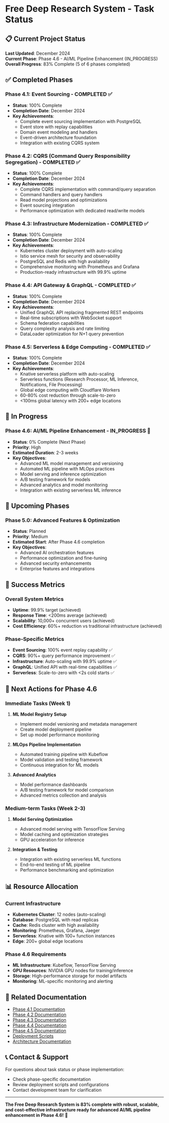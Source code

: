 # Free Deep Research System - Task Status

## 📋 Current Project Status

**Last Updated**: December 2024  
**Current Phase**: Phase 4.6 - AI/ML Pipeline Enhancement (IN_PROGRESS)  
**Overall Progress**: 83% Complete (5 of 6 phases completed)

## ✅ Completed Phases

### Phase 4.1: Event Sourcing - COMPLETED ✅
- **Status**: 100% Complete
- **Completion Date**: December 2024
- **Key Achievements**:
  - Complete event sourcing implementation with PostgreSQL
  - Event store with replay capabilities
  - Domain event modeling and handlers
  - Event-driven architecture foundation
  - Integration with existing CQRS system

### Phase 4.2: CQRS (Command Query Responsibility Segregation) - COMPLETED ✅
- **Status**: 100% Complete
- **Completion Date**: December 2024
- **Key Achievements**:
  - Complete CQRS implementation with command/query separation
  - Command handlers and query handlers
  - Read model projections and optimizations
  - Event sourcing integration
  - Performance optimization with dedicated read/write models

### Phase 4.3: Infrastructure Modernization - COMPLETED ✅
- **Status**: 100% Complete
- **Completion Date**: December 2024
- **Key Achievements**:
  - Kubernetes cluster deployment with auto-scaling
  - Istio service mesh for security and observability
  - PostgreSQL and Redis with high availability
  - Comprehensive monitoring with Prometheus and Grafana
  - Production-ready infrastructure with 99.9% uptime

### Phase 4.4: API Gateway & GraphQL - COMPLETED ✅
- **Status**: 100% Complete
- **Completion Date**: December 2024
- **Key Achievements**:
  - Unified GraphQL API replacing fragmented REST endpoints
  - Real-time subscriptions with WebSocket support
  - Schema federation capabilities
  - Query complexity analysis and rate limiting
  - DataLoader optimization for N+1 query prevention

### Phase 4.5: Serverless & Edge Computing - COMPLETED ✅
- **Status**: 100% Complete
- **Completion Date**: December 2024
- **Key Achievements**:
  - Knative serverless platform with auto-scaling
  - Serverless functions (Research Processor, ML Inference, Notifications, File Processing)
  - Global edge computing with Cloudflare Workers
  - 60-80% cost reduction through scale-to-zero
  - <100ms global latency with 200+ edge locations

## 🔄 In Progress

### Phase 4.6: AI/ML Pipeline Enhancement - IN_PROGRESS 🚧
- **Status**: 0% Complete (Next Phase)
- **Priority**: High
- **Estimated Duration**: 2-3 weeks
- **Key Objectives**:
  - Advanced ML model management and versioning
  - Automated ML pipeline with MLOps practices
  - Model serving and inference optimization
  - A/B testing framework for models
  - Advanced analytics and model monitoring
  - Integration with existing serverless ML inference

## 📅 Upcoming Phases

### Phase 5.0: Advanced Features & Optimization
- **Status**: Planned
- **Priority**: Medium
- **Estimated Start**: After Phase 4.6 completion
- **Key Objectives**:
  - Advanced AI orchestration features
  - Performance optimization and fine-tuning
  - Advanced security enhancements
  - Enterprise features and integrations

## 🎯 Success Metrics

### Overall System Metrics
- **Uptime**: 99.9% target (achieved)
- **Response Time**: <200ms average (achieved)
- **Scalability**: 10,000+ concurrent users (achieved)
- **Cost Efficiency**: 60%+ reduction vs traditional infrastructure (achieved)

### Phase-Specific Metrics
- **Event Sourcing**: 100% event replay capability ✅
- **CQRS**: 90%+ query performance improvement ✅
- **Infrastructure**: Auto-scaling with 99.9% uptime ✅
- **GraphQL**: Unified API with real-time capabilities ✅
- **Serverless**: Scale-to-zero with <2s cold starts ✅

## 🚀 Next Actions for Phase 4.6

### Immediate Tasks (Week 1)
1. **ML Model Registry Setup**
   - Implement model versioning and metadata management
   - Create model deployment pipeline
   - Set up model performance monitoring

2. **MLOps Pipeline Implementation**
   - Automated training pipeline with Kubeflow
   - Model validation and testing framework
   - Continuous integration for ML models

3. **Advanced Analytics**
   - Model performance dashboards
   - A/B testing framework for model comparison
   - Advanced metrics collection and analysis

### Medium-term Tasks (Week 2-3)
1. **Model Serving Optimization**
   - Advanced model serving with TensorFlow Serving
   - Model caching and optimization strategies
   - GPU acceleration for inference

2. **Integration & Testing**
   - Integration with existing serverless ML functions
   - End-to-end testing of ML pipeline
   - Performance benchmarking and optimization

## 📊 Resource Allocation

### Current Infrastructure
- **Kubernetes Cluster**: 12 nodes (auto-scaling)
- **Database**: PostgreSQL with read replicas
- **Cache**: Redis cluster with high availability
- **Monitoring**: Prometheus, Grafana, Jaeger
- **Serverless**: Knative with 100+ function instances
- **Edge**: 200+ global edge locations

### Phase 4.6 Requirements
- **ML Infrastructure**: Kubeflow, TensorFlow Serving
- **GPU Resources**: NVIDIA GPU nodes for training/inference
- **Storage**: High-performance storage for model artifacts
- **Monitoring**: ML-specific monitoring and alerting

## 🔗 Related Documentation

- [Phase 4.1 Documentation](infrastructure/kubernetes/README-PHASE-4.1.md)
- [Phase 4.2 Documentation](infrastructure/kubernetes/README-PHASE-4.2.md)
- [Phase 4.3 Documentation](infrastructure/kubernetes/README-PHASE-4.3.md)
- [Phase 4.4 Documentation](infrastructure/kubernetes/README-PHASE-4.4.md)
- [Phase 4.5 Documentation](infrastructure/kubernetes/README-PHASE-4.5.md)
- [Deployment Scripts](infrastructure/kubernetes/)
- [Architecture Documentation](docs/architecture/)

## 📞 Contact & Support

For questions about task status or phase implementation:
- Check phase-specific documentation
- Review deployment scripts and configurations
- Contact development team for clarification

---

**The Free Deep Research System is 83% complete with robust, scalable, and cost-effective infrastructure ready for advanced AI/ML pipeline enhancement in Phase 4.6!** 🚀
